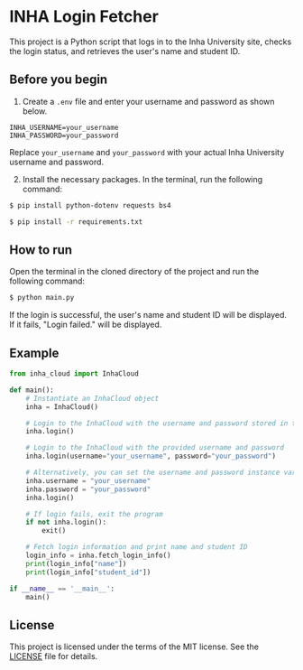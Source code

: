 # INHA Login Fetcher

This project is a Python script that logs in to the Inha University site, checks the login status, and retrieves the user's name and student ID.

## Before you begin

1. Create a `.env` file and enter your username and password as shown below.

``` env
INHA_USERNAME=your_username
INHA_PASSWORD=your_password
```

Replace `your_username` and `your_password` with your actual Inha University username and password.

2. Install the necessary packages. In the terminal, run the following command:

``` sh
$ pip install python-dotenv requests bs4
```

``` sh
$ pip install -r requirements.txt
```

## How to run

Open the terminal in the cloned directory of the project and run the following command:

``` sh
$ python main.py
```

If the login is successful, the user's name and student ID will be displayed. If it fails, "Login failed." will be displayed.

## Example

``` python
from inha_cloud import InhaCloud

def main():
    # Instantiate an InhaCloud object
    inha = InhaCloud()

    # Login to the InhaCloud with the username and password stored in the .env file
    inha.login()

    # Login to the InhaCloud with the provided username and password
    inha.login(username="your_username", password="your_password")

    # Alternatively, you can set the username and password instance variables and then login without passing them as arguments
    inha.username = "your_username"
    inha.password = "your_password"
    inha.login()

    # If login fails, exit the program
    if not inha.login():
        exit()

    # Fetch login information and print name and student ID
    login_info = inha.fetch_login_info()
    print(login_info["name"])
    print(login_info["student_id"])

if __name__ == '__main__':
    main()
```

## License

This project is licensed under the terms of the MIT license. See the [LICENSE](/LICENSE) file for details.